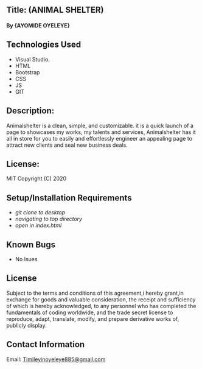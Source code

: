 ## Title: (ANIMAL SHELTER)

#### By {AYOMIDE OYELEYE}

## Technologies Used

* Visual Studio.
* HTML
* Bootstrap
* CSS
* JS
* GIT

## Description:

Animalshelter is a clean, simple, and customizable. it is a quick launch of a page to showcases my works, my talents and services, Animalshelter has it all in store for you to easily and effortlessly engineer an appealing page to attract new clients and seal new business deals.

## License:
MIT Copyright (C) 2020


## Setup/Installation Requirements

* _git clone to desktop_
* _navigating to top directory_
* _open in index.html_

## Known Bugs

* No Isues


## License

Subject to the terms and conditions of this agreement,i hereby grant,in exchange for goods and valuable consideration, the receipt and sufficiency of which is hereby acknowledged, to any personnel who has completed the fundamentals of coding worldwide, and the trade secret license to reproduce, adapt, translate, modify, and prepare derivative works of, publicly display.

## Contact Information

 Email: Timileyinoyeleye885@gmail.com


